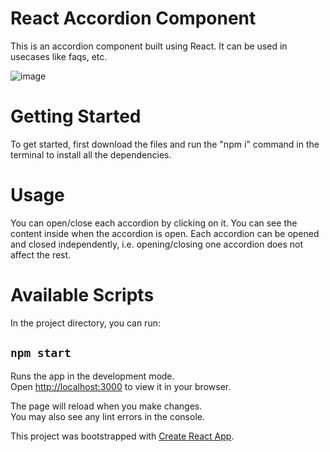 # React Accordion Component

This is an accordion component built using React. It can be used in usecases like faqs, etc.

![image](https://github.com/Jensen-Jacob/react-accordion-component/assets/132764387/9e8cc4bb-73f8-4c31-b4cd-29e8e1f1836b)


# Getting Started 

To get started, first download the files and run the "npm i" command in the terminal to install all the dependencies.

# Usage

You can open/close each accordion by clicking on it. You can see the content inside when the accordion is open. 
Each accordion can be opened and closed independently, i.e. opening/closing one accordion does not affect the rest. 

# Available Scripts

In the project directory, you can run:

## `npm start`

Runs the app in the development mode.\
Open [http://localhost:3000](http://localhost:3000) to view it in your browser.

The page will reload when you make changes.\
You may also see any lint errors in the console.

This project was bootstrapped with [Create React App](https://github.com/facebook/create-react-app).
